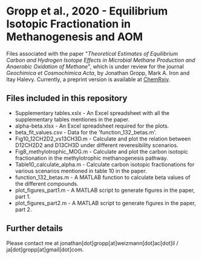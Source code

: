 # Gropp et al., 2020 - Equilibrium Isotopic Fractionation in Methanogenesis and AOM
Files associated with the paper "*Theoretical Estimates of Equilibrium Carbon and Hydrogen Isotope Effects in Microbial Methane Production and Anaerobic Oxidation of Methane*", which is under review for the journal *Geochimica et Cosmochimica Acta*, by Jonathan Gropp, Mark A. Iron and Itay Halevy. Currently, a preprint version is available at [ChemRxiv](https://chemrxiv.org/articles/preprint/Theoretical_Estimates_of_Equilibrium_Carbon_and_Hydrogen_Isotope_Effects_in_Microbial_Methane_Production_and_Anaerobic_Oxidation_of_Methane/12906035).

## Files included in this repository
- Supplementary tables.xslx - An Excel spreadsheet with all the supplementary tables mentiones in the paper.
- alpha-beta.xlsx - An Excel spreadsheet required for the plots.
- beta_fit_values.csv - Data for the 'function_132_betas.m'.
- Fig10_12CH2D2_vs13CH3D.m - Calculate and plot the relation between D12CH2D2 and D13CH3D under different reveresibility scenarios.
- Fig8_methylotrophic_MOG.m - Calculate and plot the carbon isotopic fractionation in the methylotrophic methanogenesis pathway.
- Table10_calculate_alpha.m - Calculate carbon isotopic fractionations for various scenarios mentioned in table 10 in the paper.
- function_132_betas.m - A MATLAB function to calculate beta values of the different compounds.
- plot_figures_part1.m - A MATLAB script to generate figures in the paper, part 1.
- plot_figures_part2.m - A MATLAB script to generate figures in the paper, part 2.

## Further details
Please contact me at jonathan[dot]gropp[at]weizmann[dot]ac[dot]il / ja[dot]gropp[at]gmail[dot]com.  
